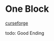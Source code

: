 # One Block
 
[curseforge](https://legacy.curseforge.com/minecraft/mc-mods/better-one-block)


todo: Good Ending